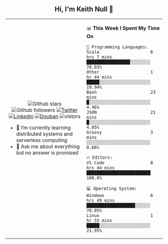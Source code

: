 <h2 align="center"> Hi, I'm Keith Null 👋 </h2>

<table>
    <tr>
        <td valign="center" width="50%">
            <p align="center">
              <img src="https://img.shields.io/github/stars/keithnull?style=social" alt="Github stars" />
              <img src="https://img.shields.io/github/followers/keithnull?style=social" alt="Github followers" />
              <a href="https://twitter.com/_keithnull"><img src="https://img.shields.io/badge/@__keithnull-1DA1F2?style=flat&logo=Twitter&logoColor=white" alt="Twitter"/></a>
              <a href="https://www.linkedin.com/in/wuzhengke/?locale=en_US"><img src="https://img.shields.io/badge/@wuzhengke-0073b1?style=flat&logo=LinkedIn&logoColor=white" alt="Linkedin" /></a>
              <a href="https://www.douban.com/people/keith1"><img src="https://img.shields.io/badge/@keith1-007722?style=flat&logo=Douban&logoColor=white" alt="Douban" /></a>
              <img src="https://visitor-badge.glitch.me/badge?page_id=keithnull" alt="vistors" />
            </p>
            <ul>
                <li>🌱 I’m currently learning distributed systems and serverless computing</li>
                <li>💬 Ask me about everything but no answer is promised</li>
            </ul>
        </td>
       <td valign="top" width="50%">
    
<!--START_SECTION:waka-->
📊 **This Week I Spent My Time On** 

```text
💬 Programming Languages: 
Scala                    6 hrs 7 mins        █████████████████░░░░░░░░   70.03% 
Other                    1 hr 44 mins        █████░░░░░░░░░░░░░░░░░░░░   19.94% 
Bash                     23 mins             █░░░░░░░░░░░░░░░░░░░░░░░░   4.46% 
JSON                     21 mins             █░░░░░░░░░░░░░░░░░░░░░░░░   4.05% 
Groovy                   3 mins              ░░░░░░░░░░░░░░░░░░░░░░░░░   0.66%

🔥 Editors: 
VS Code                  8 hrs 44 mins       █████████████████████████   100.0%

💻 Operating System: 
Windows                  6 hrs 49 mins       ███████████████████░░░░░░   78.05% 
Linux                    1 hr 55 mins        █████░░░░░░░░░░░░░░░░░░░░   21.95%

```


<!--END_SECTION:waka-->
</td></tr>
</table>


